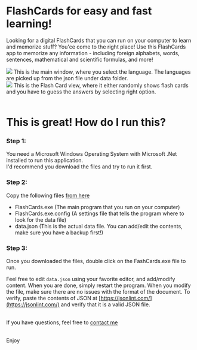 # FlashCards for easy and fast learning!

Looking for a digital FlashCards that you can run on your computer to learn and memorize stuff? You'ce come to the right place! Use this FlashCards app to memorize any information - including foreign alphabets, words, sentences, mathematical and scientific formulas, and more!

<img src="https://raw.githubusercontent.com/skalavala/FlashCards/master/images/main_window.png"/>
This is the main window, where you select the language. The languages are picked up from the json file under data folder.
<br>
<img src="https://raw.githubusercontent.com/skalavala/FlashCards/master/images/flashcard.png" />
This is the Flash Card view, where it either randomly shows flash cards and you have to guess the answers by selecting right option. 
<br><br>

# This is great! How do I run this?

### Step 1:
You need a Microsoft Windows Operating System with Microsoft .Net installed to run this application. <br> I'd recommend you download the files and try to run it first.

### Step 2: 
Copy the following files [from here](https://github.com/skalavala/FlashCards/tree/master/Output)

* FlashCards.exe (The main program that you run on your computer)
* FlashCards.exe.config (A settings file that tells the program where to look for the data file)
* data.json (This is the actual data file. You can add/edit the contents, make sure you have a backup first!)

### Step 3: 
Once you downloaded the files, double click on the FashCards.exe file to run.<br>

Feel free to edit `data.json` using your favorite editor, and add/modify content. When you are done, simply restart the program. When you modify the file, make sure there are no issues with the format of the document. To verify, paste the contents of JSON at [https://jsonlint.com/](https://jsonlint.com/) and verify that it is a valid JSON file.
<br><br>

If you have questions, feel free to [contact me](https://github.com/skalavala/FlashCards/issues/new)

<br>
Enjoy

